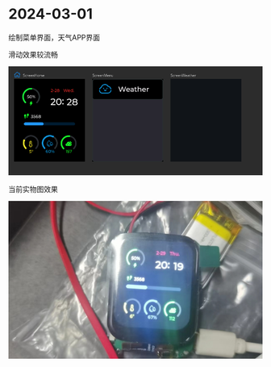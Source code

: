 # 2024-03-01

绘制菜单界面，天气APP界面

滑动效果较流畅

![1709284511498](image/2024-03-01/1709284511498.png)

当前实物图效果

![1709284612764](image/2024-03-01/1709284612764.png)
